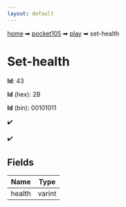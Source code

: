 ```yaml
---
layout: default
---
```


[home](/) ➡ [pocket105](/protocol/pocket105) ➡ [play](/protocol/pocket105/play) ➡ set-health

# Set-health

**Id**: 43

**Id** (hex): 2B

**Id** (bin): 00101011

✔️

✔️

## Fields

Name | Type
---|---
health | varint


